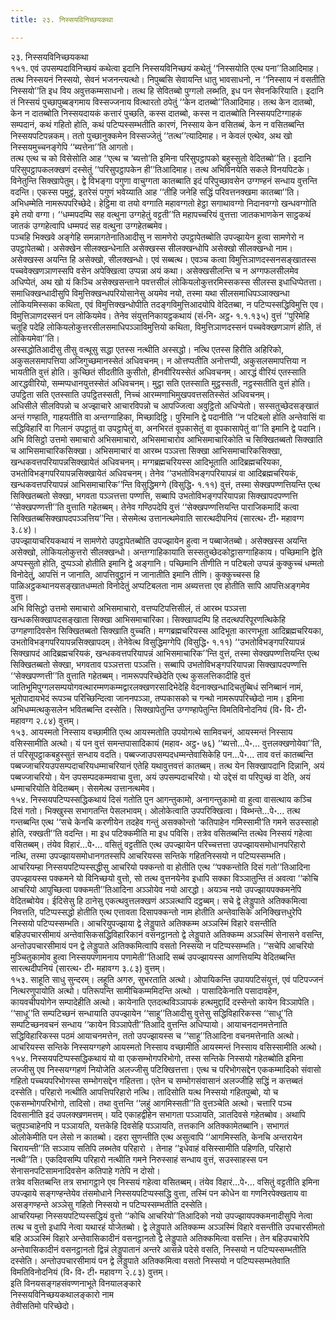```yaml
---
title: २३. निस्सयविनिच्छयकथा

---
```

२३. निस्सयविनिच्छयकथा  
१५१. एवं उपसम्पदाविनिच्छयं कथेत्वा इदानि निस्सयविनिच्छयं कथेतुं ‘‘निस्सयोति एत्थ पना’’तिआदिमाह। तत्थ निस्सयनं निस्सयो, सेवनं भजनन्त्यत्थो। निपुब्बसि सेवायन्ति धातु भावसाधनो, न ‘‘निस्साय नं वसतीति निस्सयो’’ति इध विय अवुत्तकम्मसाधनो। तत्थ हि सेवितब्बो पुग्गलो लब्भति, इध पन सेवनकिरियाति। इदानि तं निस्सयं पुच्छापुब्बङ्गमाय विस्सज्जनाय वित्थारतो ठपेतुं ‘‘केन दातब्बो’’तिआदिमाह। तत्थ केन दातब्बो, केन न दातब्बोति निस्सयदायकं कत्तारं पुच्छति, कस्स दातब्बो, कस्स न दातब्बोति निस्सयपटिग्गाहकं सम्पदानं, कथं गहितो होति, कथं पटिप्पस्सम्भतीति कारणं, निस्साय केन वसितब्बं, केन न वसितब्बन्ति निस्सयपटिपन्नकम्। ततो पुच्छानुक्कमेन विस्सज्जेतुं ‘‘तत्थ’’त्यादिमाह। न केवलं एत्थेव, अथ खो निस्सयमुच्चनङ्गेपि ‘‘ब्यत्तेना’’ति आगतो।  
तत्थ एत्थ च को विसेसोति आह ‘‘एत्थ च ‘ब्यत्तो’ति इमिना परिसुपट्ठापको बहुस्सुतो वेदितब्बो’’ति। इदानि परिसुपट्ठापकलक्खणं दस्सेतुं ‘‘परिसुपट्ठापकेन ही’’तिआदिमाह। तत्थ अभिविनयेति सकले विनयपिटके। विनेतुन्ति सिक्खापेतुम्। द्वे विभङ्गा पगुणा वाचुग्गता कातब्बाति इदं परिपुच्छावसेन उग्गण्हनं सन्धाय वुत्तन्ति वदन्ति। एकस्स पमुट्ठं, इतरेसं पगुणं भवेय्याति आह ‘‘तीहि जनेहि सद्धिं परिवत्तनक्खमा कातब्बा’’ति। अभिधम्मेति नामरूपपरिच्छेदे। हेट्ठिमा वा तयो वग्गाति महावग्गतो हेट्ठा सगाथावग्गो निदानवग्गो खन्धवग्गोति इमे तयो वग्गा। ‘‘धम्मपदम्पि सह वत्थुना उग्गहेतुं वट्टती’’ति महापच्चरियं वुत्तत्ता जातकभाणकेन साट्ठकथं जातकं उग्गहेत्वापि धम्मपदं सह वत्थुना उग्गहेतब्बमेव।  
पञ्चहि भिक्खवे अङ्गेहि समन्नागतेनातिआदीसु न सामणेरो उपट्ठापेतब्बोति उपज्झायेन हुत्वा सामणेरो न उपट्ठापेतब्बो। असेक्खेन सीलक्खन्धेनाति असेक्खस्स सीलक्खन्धोपि असेक्खो सीलक्खन्धो नाम। असेक्खस्स अयन्ति हि असेक्खो, सीलक्खन्धो। एवं सब्बत्थ। एवञ्च कत्वा विमुत्तिञाणदस्सनसङ्खातस्स पच्चवेक्खणञाणस्सपि वसेन अपेक्खित्वा उप्पन्ना अयं कथा। असेक्खसीलन्ति च न अग्गफलसीलमेव अधिप्पेतं, अथ खो यं किञ्चि असेक्खसन्ताने पवत्तसीलं लोकियलोकुत्तरमिस्सकस्स सीलस्स इधाधिप्पेतत्ता। समाधिक्खन्धादीसुपि विमुत्तिक्खन्धपरियोसानेसु अयमेव नयो, तस्मा यथा सीलसमाधिपञ्ञाक्खन्धा लोकियमिस्सका कथिता, एवं विमुत्तिक्खन्धोपीति तदङ्गविमुत्तिआदयोपि वेदितब्बा, न पटिप्पस्सद्धिविमुत्ति एव। विमुत्तिञाणदस्सनं पन लोकियमेव। तेनेव संयुत्तनिकायट्ठकथायं (सं॰नि॰ अट्ठ॰ १.१.१३५) वुत्तं ‘‘पुरिमेहि चतूहि पदेहि लोकियलोकुत्तरसीलसमाधिपञ्ञाविमुत्तियो कथिता, विमुत्तिञाणदस्सनं पच्चवेक्खणञाणं होति, तं लोकियमेवा’’ति।  
अस्सद्धोतिआदीसु तीसु वत्थूसु सद्धा एतस्स नत्थीति अस्सद्धो। नत्थि एतस्स हिरीति अहिरिको, अकुसलसमापत्तिया अजिगुच्छमानस्सेतं अधिवचनम्। न ओत्तप्पतीति अनोत्तप्पी, अकुसलसमापत्तिया न भायतीति वुत्तं होति। कुच्छितं सीदतीति कुसीतो, हीनवीरियस्सेतं अधिवचनम्। आरद्धं वीरियं एतस्साति आरद्धवीरियो, सम्मप्पधानयुत्तस्सेतं अधिवचनम्। मुट्ठा सति एतस्साति मुट्ठस्सती, नट्ठस्सतीति वुत्तं होति। उपट्ठिता सति एतस्साति उपट्ठितस्सती, निच्चं आरम्मणाभिमुखपवत्तसतिस्सेतं अधिवचनम्।  
अधिसीले सीलविपन्नो च अज्झाचारे आचारविपन्नो च आपज्जित्वा अवुट्ठितो अधिप्पेतो। सस्सतुच्छेदसङ्खातं अन्तं गण्हाति, गाहयतीति वा अन्तग्गाहिका, मिच्छादिट्ठि। पुरिमानि द्वे पदानीति ‘‘न पटिबलो होति अन्तेवासिं वा सद्धिविहारिं वा गिलानं उपट्ठातुं वा उपट्ठापेतुं वा, अनभिरतं वूपकासेतुं वा वूपकासापेतुं वा’’ति इमानि द्वे पदानि।  
अभि विसिट्ठो उत्तमो समाचारो अभिसमाचारो, अभिसमाचारोव आभिसमाचारिकोति च सिक्खितब्बतो सिक्खाति च आभिसमाचारिकसिक्खा। अभिसमाचारं वा आरब्भ पञ्ञत्ता सिक्खा आभिसमाचारिकसिक्खा, खन्धकवत्तपरियापन्नसिक्खायेतं अधिवचनम्। मग्गब्रह्मचरियस्स आदिभूताति आदिब्रह्मचरियका, उभतोविभङ्गपरियापन्नसिक्खायेतं अधिवचनम्। तेनेव ‘‘उभतोविभङ्गपरियापन्नं वा आदिब्रह्मचरियकं, खन्धकवत्तपरियापन्नं आभिसमाचारिक’’न्ति विसुद्धिमग्गे (विसुद्धि॰ १.११) वुत्तं, तस्मा सेक्खपण्णत्तियन्ति एत्थ सिक्खितब्बतो सेक्खा, भगवता पञ्ञत्तत्ता पण्णत्ति, सब्बापि उभतोविभङ्गपरियापन्ना सिक्खापदपण्णत्ति ‘‘सेक्खपण्णत्ती’’ति वुत्ताति गहेतब्बम्। तेनेव गण्ठिपदेपि वुत्तं ‘‘सेक्खपण्णत्तियन्ति पाराजिकमादिं कत्वा सिक्खितब्बसिक्खापदपञ्ञत्तिय’’न्ति। सेसमेत्थ उत्तानत्थमेवाति सारत्थदीपनियं (सारत्थ॰ टी॰ महावग्ग ३.८४)।  
उपज्झायाचरियकथायं न सामणेरो उपट्ठापेतब्बोति उपज्झायेन हुत्वा न पब्बाजेतब्बो। असेक्खस्स अयन्ति असेक्खो, लोकियलोकुत्तरो सीलक्खन्धो। अन्तग्गाहिकायाति सस्सतुच्छेदकोट्ठासग्गाहिकाय। पच्छिमानि द्वेति अप्पस्सुतो होति, दुप्पञ्ञो होतीति इमानि द्वे अङ्गानि। पच्छिमानि तीणीति न पटिबलो उप्पन्नं कुक्कुच्चं धम्मतो विनोदेतुं, आपत्तिं न जानाति, आपत्तिवुट्ठानं न जानातीति इमानि तीणि। कुक्कुच्चस्स हि पाळिअट्ठकथानयसङ्खातधम्मतो विनोदेतुं अप्पटिबलता नाम अब्यत्तत्ता एव होतीति सापि आपत्तिअङ्गमेव वुत्ता।  
अभि विसिट्ठो उत्तमो समाचारो अभिसमाचारो, वत्तप्पटिपत्तिसीलं, तं आरब्भ पञ्ञत्ता खन्धकसिक्खापदसङ्खाता सिक्खा आभिसमाचारिका। सिक्खापदम्पि हि तदत्थपरिपूरणत्थिकेहि उग्गहणादिवसेन सिक्खितब्बतो सिक्खाति वुच्चति। मग्गब्रह्मचरियस्स आदिभूता कारणभूता आदिब्रह्मचरियका, उभतोविभङ्गपरियापन्नसिक्खापदम्। तेनेवेत्थ विसुद्धिमग्गेपि (विसुद्धि॰ १.११) ‘‘उभतोविभङ्गपरियापन्नं सिक्खापदं आदिब्रह्मचरियकं, खन्धकवत्तपरियापन्नं आभिसमाचारिक’’न्ति वुत्तं, तस्मा सेक्खपण्णत्तियन्ति एत्थ सिक्खितब्बतो सेक्खा, भगवताव पञ्ञत्तत्ता पञ्ञत्ति। सब्बापि उभतोविभङ्गपरियापन्ना सिक्खापदपण्णत्ति ‘‘सेक्खपण्णत्ती’’ति वुत्ताति गहेतब्बम्। नामरूपपरिच्छेदेति एत्थ कुसलत्तिकादीहि वुत्तं जातिभूमिपुग्गलसम्पयोगवत्थारम्मणकम्मद्वारलक्खणरसादिभेदेहि वेदनाक्खन्धादिचतुब्बिधं सनिब्बानं नामं, भूतोपादायभेदं रूपञ्च परिच्छिन्दित्वा जाननपञ्ञा, तप्पकासको च गन्थो नामरूपपरिच्छेदो नाम। इमिना अभिधम्मत्थकुसलेन भवितब्बन्ति दस्सेति। सिक्खापेतुन्ति उग्गण्हापेतुन्ति विमतिविनोदनियं (वि॰ वि॰ टी॰ महावग्ग २.८४) वुत्तम्।  
१५३. आयस्मतो निस्साय वच्छामीति एत्थ आयस्मतोति उपयोगत्थे सामिवचनं, आयस्मन्तं निस्साय वसिस्सामीति अत्थो। यं पन वुत्तं समन्तपासादिकायं (महाव॰ अट्ठ॰ ७६) ‘‘ब्यत्तो…पे॰… वुत्तलक्खणोयेवा’’ति, तं परिसूपट्ठाकबहुस्सुतं सन्धाय वदति। पब्बज्जाउपसम्पदधम्मन्तेवासिकेहि पन…पे॰… ताव वत्तं कातब्बन्ति पब्बज्जाचरियउपसम्पदाचरियधम्माचरियानं एतेहि यथावुत्तवत्तं कातब्बम्। तत्थ येन सिक्खापदानि दिन्नानि, अयं पब्बज्जाचरियो। येन उपसम्पदकम्मवाचा वुत्ता, अयं उपसम्पदाचरियो। यो उद्देसं वा परिपुच्छं वा देति, अयं धम्माचरियोति वेदितब्बम्। सेसमेत्थ उत्तानत्थमेव।  
१५४. निस्सयपटिप्पस्सद्धिकथायं दिसं गतोति पुन आगन्तुकामो, अनागन्तुकामो वा हुत्वा वासत्थाय कञ्चि दिसं गतो। भिक्खुस्स सभागतन्ति पेसलभावम्। ओलोकेत्वाति उपपरिक्खित्वा। विब्भन्ते…पे॰… तत्थ गन्तब्बन्ति एत्थ ‘‘सचे केनचि करणीयेन तदहेव गन्तुं असक्कोन्तो ‘कतिपाहेन गमिस्सामी’ति गमने सउस्साहो होति, रक्खती’’ति वदन्ति। मा इध पटिक्कमीति मा इध पविसि। तत्रेव वसितब्बन्ति तत्थेव निस्सयं गहेत्वा वसितब्बम्। तंयेव विहारं…पे॰… वसितुं वट्टतीति एत्थ उपज्झायेन परिच्चत्तत्ता उपज्झायसमोधानपरिहारो नत्थि, तस्मा उपज्झायसमोधानगतस्सपि आचरियस्स सन्तिके गहितनिस्सयो न पटिप्पस्सम्भति।  
आचरियम्हा निस्सयपटिप्पस्सद्धीसु आचरियो पक्कन्तो वा होतीति एत्थ ‘‘पक्कन्तोति दिसं गतो’’तिआदिना उपज्झायस्स पक्कमने यो विनिच्छयो वुत्तो, सो तत्थ वुत्तनयेनेव इधापि सक्का विञ्ञातुन्ति तं अवत्वा ‘‘कोचि आचरियो आपुच्छित्वा पक्कमती’’तिआदिना अञ्ञोयेव नयो आरद्धो। अयञ्च नयो उपज्झायपक्कमनेपि वेदितब्बोयेव। ईदिसेसु हि ठानेसु एकत्थवुत्तलक्खणं अञ्ञत्थापि दट्ठब्बम्। सचे द्वे लेड्डुपाते अतिक्कमित्वा निवत्तति, पटिप्पस्सद्धो होतीति एत्थ एत्तावता दिसापक्कन्तो नाम होतीति अन्तेवासिके अनिक्खित्तधुरेपि निस्सयो पटिप्पस्सम्भति। आचरियुपज्झाया द्वे लेड्डुपाते अतिक्कम्म अञ्ञस्मिं विहारे वसन्तीति बहिउपचारसीमायं अन्तेवासिकसद्धिविहारिकानं वसनट्ठानतो द्वे लेड्डुपाते अतिक्कम्म अञ्ञस्मिं सेनासने वसन्ति, अन्तोउपचारसीमायं पन द्वे लेड्डुपाते अतिक्कमित्वापि वसतो निस्सयो न पटिप्पस्सम्भति। ‘‘सचेपि आचरियो मुञ्चितुकामोव हुत्वा निस्सयपणामनाय पणामेती’’तिआदि सब्बं उपज्झायस्स आणत्तियम्पि वेदितब्बन्ति सारत्थदीपनियं (सारत्थ॰ टी॰ महावग्ग ३.८३) वुत्तम्।  
१५३. साहूति साधु सुन्दरम्। लहूति अगरु, सुभरताति अत्थो। ओपायिकन्ति उपायपटिसंयुत्तं, एवं पटिपज्जनं नित्थरणुपायोति अत्थो। पतिरूपन्ति सामीचिकम्ममिदन्ति अत्थो । पासादिकेनाति पसादावहेन, कायवचीपयोगेन सम्पादेहीति अत्थो। कायेनाति एतदत्थविञ्ञापकं हत्थमुद्दादिं दस्सेन्तो कायेन विञ्ञापेति। ‘‘साधू’’ति सम्पटिच्छनं सन्धायाति उपज्झायेन ‘‘साहू’’तिआदीसु वुत्तेसु सद्धिविहारिकस्स ‘‘साधू’’ति सम्पटिच्छनवचनं सन्धाय ‘‘कायेन विञ्ञापेती’’तिआदि वुत्तन्ति अधिप्पायो। आयाचनदानमत्तेनाति सद्धिविहारिकस्स पठमं आयाचनमत्तेन, ततो उपज्झायस्स च ‘‘साहू’’तिआदिना वचनमत्तेनाति अत्थो। आचरियस्स सन्तिके निस्सयग्गहणे आयस्मतो निस्साय वच्छामीति आयस्मन्तं निस्साय वसिस्सामीति अत्थो।  
१५४. निस्सयपटिप्पस्सद्धिकथायं यो वा एकसम्भोगपरिभोगो, तस्स सन्तिके निस्सयो गहेतब्बोति इमिना लज्जीसु एव निस्सयग्गहणं नियोजेति अलज्जीसु पटिक्खित्तत्ता। एत्थ च परिभोगसद्देन एककम्मादिको संवासो गहितो पच्चयपरिभोगस्स सम्भोगसद्देन गहितत्ता। एतेन च सम्भोगसंवासानं अलज्जीहि सद्धिं न कत्तब्बतं दस्सेति। परिहारो नत्थीति आपत्तिपरिहारो नत्थि। तादिसोति यत्थ निस्सयो गहितपुब्बो, यो च एकसम्भोगपरिभोगो, तादिसो। तथा वुत्तन्ति ‘‘लहुं आगमिस्सती’’ति वुत्तञ्चेति अत्थो। चत्तारि पञ्च दिवसानीति इदं उपलक्खणमत्तम्। यदि एकाहद्वीहेन सभागता पञ्ञायति, ञातदिवसे गहेतब्बोव। अथापि चतुपञ्चाहेनपि न पञ्ञायति, यत्तकेहि दिवसेहि पञ्ञायति, तत्तकानि अतिक्कामेतब्बानि। सभागतं ओलोकेमीति पन लेसो न कातब्बो। दहरा सुणन्तीति एत्थ असुत्वापि ‘‘आगमिस्सति, केनचि अन्तरायेन चिरायन्ती’’ति सञ्ञाय सतिपि लब्भतेव परिहारो । तेनाह ‘‘इधेवाहं वसिस्सामीति पहिणति, परिहारो नत्थी’’ति। एकदिवसम्पि परिहारो नत्थीति गमने निरुस्साहं सन्धाय वुत्तं, सउस्साहस्स पन सेनासनपटिसामनादिवसेन कतिपाहे गतेपि न दोसो।  
तत्रेव वसितब्बन्ति तत्र सभागट्ठाने एव निस्सयं गहेत्वा वसितब्बम्। तंयेव विहारं…पे॰… वसितुं वट्टतीति इमिना उपज्झाये सङ्गण्हन्तेयेव तंसमोधाने निस्सयपटिप्पस्सद्धि वुत्ता, तस्मिं पन कोधेन वा गणनिरपेक्खताय वा असङ्गण्हन्ते अञ्ञेसु गहितो निस्सयो न पटिप्पस्सम्भतीति दस्सेति।  
आचरियम्हा निस्सयपटिप्पस्सद्धियं वुत्तो ‘‘कोचि आचरियो’’तिआदिको नयो उपज्झायपक्कमनादीसुपि नेत्वा तत्थ च वुत्तो इधापि नेत्वा यथारहं योजेतब्बो। द्वे लेड्डुपाते अतिक्कम्म अञ्ञस्मिं विहारे वसन्तीति उपचारसीमतो बहि अञ्ञस्मिं विहारे अन्तेवासिकादीनं वसनट्ठानतो द्वे लेड्डुपाते अतिक्कमित्वा वसन्ति। तेन बहिउपचारेपि अन्तेवासिकादीनं वसनट्ठानतो द्विन्नं लेड्डुपातानं अन्तरे आसन्ने पदेसे वसति, निस्सयो न पटिप्पस्सम्भतीति दस्सेति। अन्तोउपचारसीमायं पन द्वे लेड्डुपाते अतिक्कमित्वा वसतो निस्सयो न पटिप्पस्सम्भतेवाति विमतिविनोदनियं (वि॰ वि॰ टी॰ महावग्ग २.८३) वुत्तम्।  
इति विनयसङ्गहसंवण्णनाभूते विनयालङ्कारे  
निस्सयविनिच्छयकथालङ्कारो नाम  
तेवीसतिमो परिच्छेदो।  